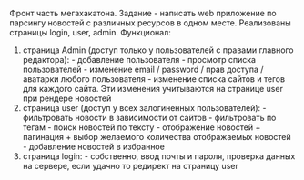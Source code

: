 Фронт часть мегахакатона. Задание - написать web приложение по парсингу новостей с различных ресурсов в одном месте.
Реализованы страницы login, user, admin.
Функционал: 
  1) страница Admin (доступ только у пользователей с правами главного редактора):
    - добавление пользователя
    - просмотр списка пользователей
    - изменение  email / password / прав доступа / аватарки любого пользователя
    - изменение списка сайтов и тегов для каждого сайта. Эти изменения учитываются на странице user при рендере новостей
  2) страница user (доступ у всех залогиненных пользователей):
    - фильтровать новости в зависимости от сайтов
    - фильтровать по тегам
    - поиск новостей по тексту
    - отображение новостей + пагинация + выбор желаемого количества отображаемых новостей
    - добавление новостей в избранное
  3) страница login:
    - собственно, ввод почты и пароля, проверка данных на сервере, если удачно то редирект на страницу user
